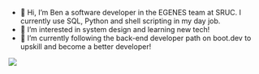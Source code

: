 - 👋 Hi, I’m Ben a software developer in the EGENES team at SRUC. I currently use SQL, Python and shell scripting in my day job.
- 👀 I’m interested in system design and learning new tech!
- 🌱 I’m currently following the back-end developer path on boot.dev to upskill and become a better developer!

<p align="left">
  <img src="https://api.boot.dev/v1/users/public/e7b9d7e6-f2d4-4f70-9d8f-e45f59238abd/thumbnail" >
</p>
<!---
bsamarji/bsamarji is a ✨ special ✨ repository because its `README.md` (this file) appears on your GitHub profile.
You can click the Preview link to take a look at your changes.
--->
